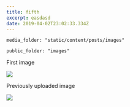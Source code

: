 ```yaml
---
title: fifth
excerpt: easdasd
date: 2019-04-02T23:02:33.334Z
---
```

```
media_folder: "static/content/posts/images"
```

```
public_folder: "images"
```

First image

![](/images/diaryphotogalleryvertical_fs-s91-090_001_default.jpg)

Previously uploaded image

![](/images/diaryphotogalleryvertical_fs-s91-101_001_default.jpg)
